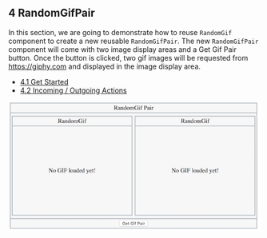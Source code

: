 ## 4 RandomGifPair

In this section, we are going to demonstrate how to reuse `RandomGif` component to create a new reusable `RandomGifPair`. The new `RandomGifPair` component will come with two image display areas and a Get Gif Pair button. Once the button is clicked, two gif images will be requested from https://giphy.com and displayed in the image display area.

- [4.1 Get Started](./GetStarted.md)
- [4.2 Incoming / Outgoing Actions](./IncomingOutgoingActions.md)

![RandomGifPair](../../../assets/BeginnerTutorial/RandomGifPair.png)

